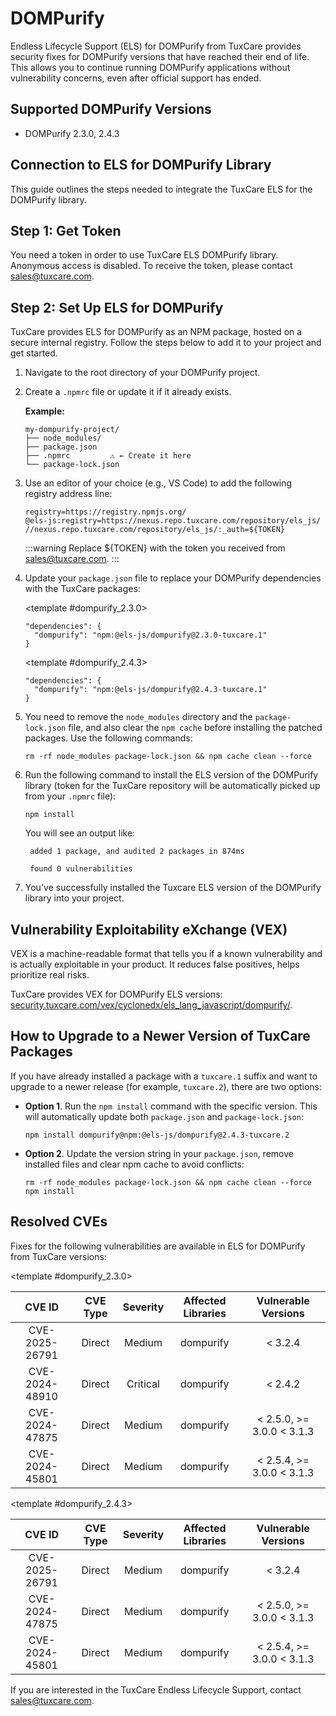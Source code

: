 # DOMPurify

Endless Lifecycle Support (ELS) for DOMPurify from TuxCare provides security fixes for DOMPurify versions that have reached their end of life. This allows you to continue running DOMPurify applications without vulnerability concerns, even after official support has ended.

## Supported DOMPurify Versions

* DOMPurify 2.3.0, 2.4.3

## Connection to ELS for DOMPurify Library

This guide outlines the steps needed to integrate the TuxCare ELS for the DOMPurify library.

## Step 1: Get Token

You need a token in order to use TuxCare ELS DOMPurify library. Anonymous access is disabled. To receive the token, please contact [sales@tuxcare.com](mailto:sales@tuxcare.com).

## Step 2: Set Up ELS for DOMPurify

TuxCare provides ELS for DOMPurify as an NPM package, hosted on a secure internal registry. Follow the steps below to add it to your project and get started.

1. Navigate to the root directory of your DOMPurify project.
2. Create a `.npmrc` file or update it if it already exists.

   **Example:**

   ```text
   my-dompurify-project/
   ├── node_modules/
   ├── package.json
   ├── .npmrc         ⚠️ ← Create it here
   └── package-lock.json
   ```

3. Use an editor of your choice (e.g., VS Code) to add the following registry address line:

   <CodeWithCopy>

   ```text
   registry=https://registry.npmjs.org/
   @els-js:registry=https://nexus.repo.tuxcare.com/repository/els_js/
   //nexus.repo.tuxcare.com/repository/els_js/:_auth=${TOKEN}
   ```

   </CodeWithCopy>

   :::warning
   Replace ${TOKEN} with the token you received from [sales@tuxcare.com](mailto:sales@tuxcare.com).
   :::

4. Update your `package.json` file to replace your DOMPurify dependencies with the TuxCare packages:

   <TableTabs label="Choose DOMPurify version: " >

     <template #dompurify_2.3.0>

     <CodeWithCopy>

     ```text
     "dependencies": {
       "dompurify": "npm:@els-js/dompurify@2.3.0-tuxcare.1"
     }
     ```

     </CodeWithCopy>

     </template>

     <template #dompurify_2.4.3>

     <CodeWithCopy>

     ```text
     "dependencies": {
       "dompurify": "npm:@els-js/dompurify@2.4.3-tuxcare.1"
     }
     ```

     </CodeWithCopy>

     </template>

   </TableTabs>

5. You need to remove the `node_modules` directory and the `package-lock.json` file, and also clear the `npm cache` before installing the patched packages. Use the following commands:
   
   <CodeWithCopy>

   ```text
   rm -rf node_modules package-lock.json && npm cache clean --force
   ```

   </CodeWithCopy>

6. Run the following command to install the ELS version of the DOMPurify library (token for the TuxCare repository will be automatically picked up from your `.npmrc` file):

   <CodeWithCopy>

   ```text
   npm install
   ```

   </CodeWithCopy>

   You will see an output like:

   ```text
    added 1 package, and audited 2 packages in 874ms

    found 0 vulnerabilities
   ```

7. You've successfully installed the Tuxcare ELS version of the DOMPurify library into your project.

## Vulnerability Exploitability eXchange (VEX) 

VEX is a machine-readable format that tells you if a known vulnerability and is actually exploitable in your product. It reduces false positives, helps prioritize real risks.

TuxCare provides VEX for DOMPurify ELS versions: [security.tuxcare.com/vex/cyclonedx/els_lang_javascript/dompurify/](https://security.tuxcare.com/vex/cyclonedx/els_lang_javascript/dompurify/).

## How to Upgrade to a Newer Version of TuxCare Packages

If you have already installed a package with a `tuxcare.1` suffix and want to upgrade to a newer release (for example, `tuxcare.2`), there are two options:

* **Option 1**. Run the `npm install` command with the specific version. This will automatically update both `package.json` and `package-lock.json`:

  <CodeWithCopy>

  ```text
  npm install dompurify@npm:@els-js/dompurify@2.4.3-tuxcare.2
  ```

  </CodeWithCopy>

* **Option 2**. Update the version string in your `package.json`, remove installed files and clear npm cache to avoid conflicts:

  <CodeWithCopy>

  ```text
  rm -rf node_modules package-lock.json && npm cache clean --force
  npm install
  ```

  </CodeWithCopy>

## Resolved CVEs

Fixes for the following vulnerabilities are available in ELS for DOMPurify from TuxCare versions:

<TableTabs label="Choose DOMPurify version: " >

<template #dompurify_2.3.0>

| CVE ID         | CVE Type | Severity | Affected Libraries | Vulnerable Versions |
| :------------: | :------: |:--------:|:------------------:| :----------------: |
| CVE-2025-26791 | Direct   | Medium   | dompurify         | < 3.2.4           |
| CVE-2024-48910 | Direct   | Critical | dompurify         | < 2.4.2           |
| CVE-2024-47875 | Direct   | Medium   | dompurify         | < 2.5.0, >= 3.0.0 < 3.1.3 |
| CVE-2024-45801 | Direct   | Medium   | dompurify         | < 2.5.4, >= 3.0.0 < 3.1.3 |

  </template>

<template #dompurify_2.4.3>

| CVE ID         | CVE Type | Severity | Affected Libraries | Vulnerable Versions |
| :------------: | :------: |:--------:|:------------------:| :----------------: |
| CVE-2025-26791 | Direct   | Medium   | dompurify         | < 3.2.4           |
| CVE-2024-47875 | Direct   | Medium   | dompurify         | < 2.5.0, >= 3.0.0 < 3.1.3 |
| CVE-2024-45801 | Direct   | Medium   | dompurify         | < 2.5.4, >= 3.0.0 < 3.1.3 |

  </template>

</TableTabs>

If you are interested in the TuxCare Endless Lifecycle Support, contact [sales@tuxcare.com](mailto:sales@tuxcare.com).
